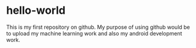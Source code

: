 # hello-world
This is my first repository on github.
My purpose of using github would be to upload my machine learning work and also my android development work.
